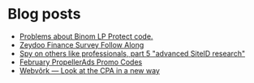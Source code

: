# Blog posts
<!-- BLOG-POST-LIST:START -->
- [Problems about Binom LP Protect code.](https://afflift.com/f/threads/problems-about-binom-lp-protect-code.10357/)
- [Zeydoo Finance Survey Follow Along](https://afflift.com/f/threads/zeydoo-finance-survey-follow-along.10174/)
- [Spy on others like professionals, part 5  &quot;advanced SiteID research&quot;](https://afflift.com/f/threads/spy-on-others-like-professionals-part-5-advanced-siteid-research.8291/)
- [February PropellerAds Promo Codes](https://afflift.com/f/threads/february-propellerads-promo-codes.10344/)
- [Webvõrk — Look at the CPA in a new way](https://afflift.com/f/threads/webv%C3%B5rk-%E2%80%94-look-at-the-cpa-in-a-new-way.2820/)
<!-- BLOG-POST-LIST:END -->
